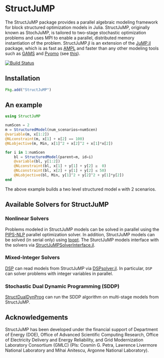 # StructJuMP
The StructJuMP package provides a parallel algebraic modeling framework for block structured optimization models in Julia. StructJuMP, originally known as StochJuMP, is tailored to two-stage stochastic optimization problems and uses MPI to enable a parallel, distributed memory instantiation of the problem. StructJuMP.jl is an extension of the [JuMP.jl](https://github.com/JuliaOpt/JuMP.jl) package, which is as fast as [AMPL](http://ampl.com) and faster than any other modeling tools such as [GAMS](http://www.gams.com) and [Pyomo](http://www.pyomo.org) (see [this](http://arxiv.org/pdf/1312.1431.pdf)).

[![Build Status](https://travis-ci.org/StructJuMP/StructJuMP.jl.svg?branch=master)](https://travis-ci.org/StructJuMP/StructJuMP.jl)

## Installation
```julia
Pkg.add("StructJuMP")
```

## An example
```julia
using StructJuMP

numScen = 2
m = StructuredModel(num_scenarios=numScen)
@variable(m, x[1:2])
@NLconstraint(m, x[1] + x[2] == 100)
@NLobjective(m, Min, x[1]^2 + x[2]^2 + x[1]*x[2])

for i in 1:numScen
    bl = StructuredModel(parent=m, id=i)
    @variable(bl, y[1:2])
    @NLconstraint(bl, x[1] + y[1] + y[2] ≥  0)
    @NLconstraint(bl, x[2] + y[1] + y[2] ≤ 50)
    @NLobjective(bl, Min, y[1]^2 + y[2]^2 + y[1]*y[2])
end
```
The above example builds a two level structured model `m` with 2 scenarios. 

## Available Solvers for StructJuMP

### Nonlinear Solvers
Problems modeled in StructJuMP models can be solved in parallel using the [PIPS-NLP](https://github.com/Argonne-National-Laboratory/PIPS) parallel optimization solver. In addition, StructJuMP models can be solved (in serial only) using [Ipopt](https://projects.coin-or.org/Ipopt). The SturctJuMP models interface with the solvers via [StructJuMPSolverInterface.jl](https://github.com/Argonne-National-Laboratory/StructJuMPSolverInterface.jl).

### Mixed-Integer Solvers
[DSP](https://github.com/Argonne-National-Laboratory/DSP.git) can read models from StructJuMP via [DSPsolver.jl](https://github.com/Argonne-National-Laboratory/DSPsolver.jl.git). In particular, ``DSP`` can solver problems with integer variables in parallel.

### Stochastic Dual Dynamic Programming (SDDP)
[StructDualDynProg](https://github.com/blegat/StructDualDynProg.jl) can run the SDDP algorithm on multi-stage models from StructJuMP.

## Acknowledgements
StructJuMP has been developed under the financial support of Department of Energy (DOE), Office of Advanced Scientific Computing Research, Office of Electricity Delivery and Energy Reliability, and Grid Modernization Laboratory Consortium (GMLC) (PIs: Cosmin G. Petra, Lawrence Livermore National Laboratory and Mihai Anitescu, Argonne National Laboratory).
